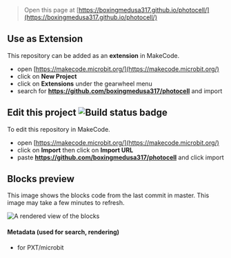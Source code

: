 
> Open this page at [https://boxingmedusa317.github.io/photocell/](https://boxingmedusa317.github.io/photocell/)

## Use as Extension

This repository can be added as an **extension** in MakeCode.

* open [https://makecode.microbit.org/](https://makecode.microbit.org/)
* click on **New Project**
* click on **Extensions** under the gearwheel menu
* search for **https://github.com/boxingmedusa317/photocell** and import

## Edit this project ![Build status badge](https://github.com/boxingmedusa317/photocell/workflows/MakeCode/badge.svg)

To edit this repository in MakeCode.

* open [https://makecode.microbit.org/](https://makecode.microbit.org/)
* click on **Import** then click on **Import URL**
* paste **https://github.com/boxingmedusa317/photocell** and click import

## Blocks preview

This image shows the blocks code from the last commit in master.
This image may take a few minutes to refresh.

![A rendered view of the blocks](https://github.com/boxingmedusa317/photocell/raw/master/.github/makecode/blocks.png)

#### Metadata (used for search, rendering)

* for PXT/microbit
<script src="https://makecode.com/gh-pages-embed.js"></script><script>makeCodeRender("{{ site.makecode.home_url }}", "{{ site.github.owner_name }}/{{ site.github.repository_name }}");</script>
